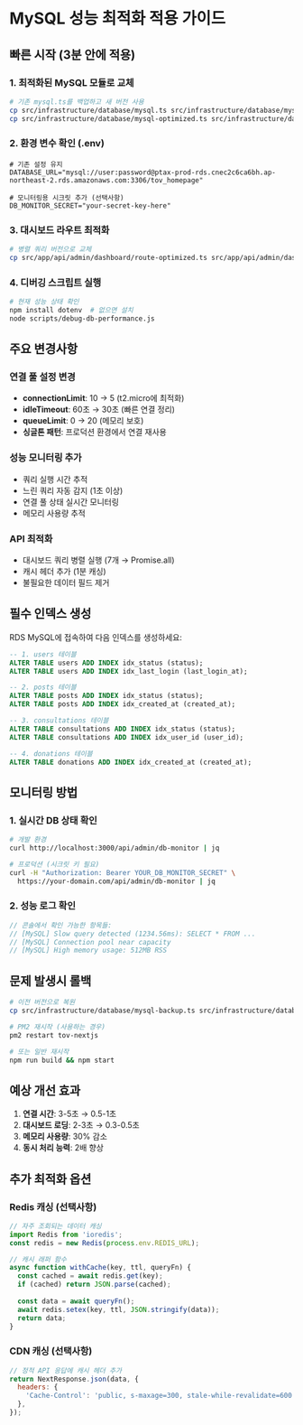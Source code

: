 # MySQL 성능 최적화 적용 가이드

## 빠른 시작 (3분 안에 적용)

### 1. 최적화된 MySQL 모듈로 교체
```bash
# 기존 mysql.ts를 백업하고 새 버전 사용
cp src/infrastructure/database/mysql.ts src/infrastructure/database/mysql-backup.ts
cp src/infrastructure/database/mysql-optimized.ts src/infrastructure/database/mysql.ts
```

### 2. 환경 변수 확인 (.env)
```env
# 기존 설정 유지
DATABASE_URL="mysql://user:password@ptax-prod-rds.cnec2c6ca6bh.ap-northeast-2.rds.amazonaws.com:3306/tov_homepage"

# 모니터링용 시크릿 추가 (선택사항)
DB_MONITOR_SECRET="your-secret-key-here"
```

### 3. 대시보드 라우트 최적화
```bash
# 병렬 쿼리 버전으로 교체
cp src/app/api/admin/dashboard/route-optimized.ts src/app/api/admin/dashboard/route.ts
```

### 4. 디버깅 스크립트 실행
```bash
# 현재 성능 상태 확인
npm install dotenv  # 없으면 설치
node scripts/debug-db-performance.js
```

## 주요 변경사항

### 연결 풀 설정 변경
- **connectionLimit**: 10 → 5 (t2.micro에 최적화)
- **idleTimeout**: 60초 → 30초 (빠른 연결 정리)
- **queueLimit**: 0 → 20 (메모리 보호)
- **싱글톤 패턴**: 프로덕션 환경에서 연결 재사용

### 성능 모니터링 추가
- 쿼리 실행 시간 추적
- 느린 쿼리 자동 감지 (1초 이상)
- 연결 풀 상태 실시간 모니터링
- 메모리 사용량 추적

### API 최적화
- 대시보드 쿼리 병렬 실행 (7개 → Promise.all)
- 캐시 헤더 추가 (1분 캐싱)
- 불필요한 데이터 필드 제거

## 필수 인덱스 생성

RDS MySQL에 접속하여 다음 인덱스를 생성하세요:

```sql
-- 1. users 테이블
ALTER TABLE users ADD INDEX idx_status (status);
ALTER TABLE users ADD INDEX idx_last_login (last_login_at);

-- 2. posts 테이블  
ALTER TABLE posts ADD INDEX idx_status (status);
ALTER TABLE posts ADD INDEX idx_created_at (created_at);

-- 3. consultations 테이블
ALTER TABLE consultations ADD INDEX idx_status (status);
ALTER TABLE consultations ADD INDEX idx_user_id (user_id);

-- 4. donations 테이블
ALTER TABLE donations ADD INDEX idx_created_at (created_at);
```

## 모니터링 방법

### 1. 실시간 DB 상태 확인
```bash
# 개발 환경
curl http://localhost:3000/api/admin/db-monitor | jq

# 프로덕션 (시크릿 키 필요)
curl -H "Authorization: Bearer YOUR_DB_MONITOR_SECRET" \
  https://your-domain.com/api/admin/db-monitor | jq
```

### 2. 성능 로그 확인
```javascript
// 콘솔에서 확인 가능한 항목들:
// [MySQL] Slow query detected (1234.56ms): SELECT * FROM ...
// [MySQL] Connection pool near capacity
// [MySQL] High memory usage: 512MB RSS
```

## 문제 발생시 롤백

```bash
# 이전 버전으로 복원
cp src/infrastructure/database/mysql-backup.ts src/infrastructure/database/mysql.ts

# PM2 재시작 (사용하는 경우)
pm2 restart tov-nextjs

# 또는 일반 재시작
npm run build && npm start
```

## 예상 개선 효과

1. **연결 시간**: 3-5초 → 0.5-1초
2. **대시보드 로딩**: 2-3초 → 0.3-0.5초  
3. **메모리 사용량**: 30% 감소
4. **동시 처리 능력**: 2배 향상

## 추가 최적화 옵션

### Redis 캐싱 (선택사항)
```javascript
// 자주 조회되는 데이터 캐싱
import Redis from 'ioredis';
const redis = new Redis(process.env.REDIS_URL);

// 캐시 래퍼 함수
async function withCache(key, ttl, queryFn) {
  const cached = await redis.get(key);
  if (cached) return JSON.parse(cached);
  
  const data = await queryFn();
  await redis.setex(key, ttl, JSON.stringify(data));
  return data;
}
```

### CDN 캐싱 (선택사항)
```javascript
// 정적 API 응답에 캐시 헤더 추가
return NextResponse.json(data, {
  headers: {
    'Cache-Control': 'public, s-maxage=300, stale-while-revalidate=600',
  },
});
```